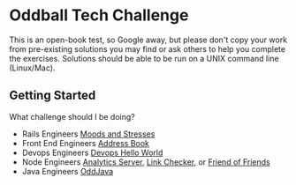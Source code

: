 # Oddball Tech Challenge

This is an open-book test, so Google away, but please don't copy your work from pre-existing solutions you may find or ask others to help you complete the exercises. Solutions should be able to be run on a UNIX command line (Linux/Mac).

## Getting Started

What challenge should I be doing?

- Rails Engineers [Moods and Stresses](https://oddball-site.firebaseapp.com/challenge/)
- Front End Engineers [Address Book](/address-book)
- Devops Engineers [Devops Hello World](https://github.com/oddballteam/devops-challenge)
- Node Engineers [Analytics Server](/analytics-server), [Link Checker](/link-checker), or [Friend of Friends](/friends-of-friends)
- Java Engineers [OddJava](/OddJava)
